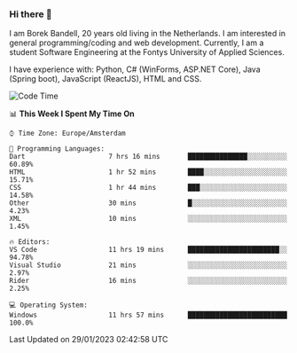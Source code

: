 ### Hi there 👋

I am Borek Bandell, 20 years old living in the Netherlands. I am interested in general programming/coding and web development. Currently, I am a student Software Engineering at the Fontys University of Applied Sciences.

I have experience with: Python, C# (WinForms, ASP.NET Core), Java (Spring boot), JavaScript (ReactJS), HTML and CSS.

<!--START_SECTION:waka-->
![Code Time](http://img.shields.io/badge/Code%20Time-361%20hrs%2011%20mins-blue)

📊 **This Week I Spent My Time On** 

```text
⌚︎ Time Zone: Europe/Amsterdam

💬 Programming Languages: 
Dart                     7 hrs 16 mins       ███████████████░░░░░░░░░░   60.89% 
HTML                     1 hr 52 mins        ████░░░░░░░░░░░░░░░░░░░░░   15.71% 
CSS                      1 hr 44 mins        ███░░░░░░░░░░░░░░░░░░░░░░   14.58% 
Other                    30 mins             █░░░░░░░░░░░░░░░░░░░░░░░░   4.23% 
XML                      10 mins             ░░░░░░░░░░░░░░░░░░░░░░░░░   1.45%

🔥 Editors: 
VS Code                  11 hrs 19 mins      ███████████████████████░░   94.78% 
Visual Studio            21 mins             ░░░░░░░░░░░░░░░░░░░░░░░░░   2.97% 
Rider                    16 mins             ░░░░░░░░░░░░░░░░░░░░░░░░░   2.25%

💻 Operating System: 
Windows                  11 hrs 57 mins      █████████████████████████   100.0%

```


 Last Updated on 29/01/2023 02:42:58 UTC
<!--END_SECTION:waka-->

<!--**tcBorek2002/tcBorek2002** is a ✨ _special_ ✨ repository because its `README.md` (this file) appears on your GitHub profile.

Here are some ideas to get you started:

- 🔭 I’m currently working on ...
- 🌱 I’m currently learning ...
- 👯 I’m looking to collaborate on ...
- 🤔 I’m looking for help with ...
- 💬 Ask me about ...
- 📫 How to reach me: ...
- 😄 Pronouns: ...
- ⚡ Fun fact: ...
-->
